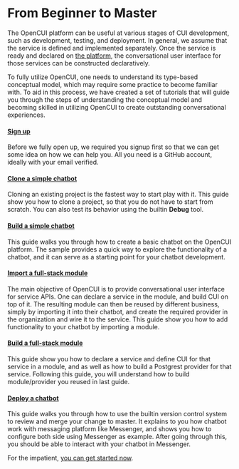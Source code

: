 # From Beginner to Master
The OpenCUI platform can be useful at various stages of CUI development, such as development, testing, and deployment. In general, we assume that the service is defined and implemented separately. Once the service is ready and declared on [the platform](https://build.opencui.io), the conversational user interface for those services can be constructed declaratively.

To fully utilize OpenCUI, one needs to understand its type-based conceptual model, which may require some practice to become familiar with. To aid in this process, we have created a set of tutorials that will guide you through the steps of understanding the conceptual model and becoming skilled in utilizing OpenCUI to create outstanding conversational experiences.

#### [Sign up](signingup.md)
Before we fully open up, we required you signup first so that we can get some idea on how we can help you. All you need is a GitHub account, ideally with your email verified. 

#### [Clone a simple chatbot](start-with-clone.md)
Cloning an existing project is the fastest way to start play with it. This guide show you how to clone a project, so that you do not have to start from scratch.
You can also test its behavior using the builtin **Debug** tool.

#### [Build a simple chatbot](pingpong.md)
This guide walks you through how to create a basic chatbot on the OpenCUI platform. The sample provides a quick way to explore the functionality of a chatbot, and it can serve as a starting point for your chatbot development. 

#### [Import a full-stack module](use-hours.md)
The main objective of OpenCUI is to provide conversational user interface for service APIs. One can declare a service in the module, and build CUI on top of it. The resulting module can then be reused by different business, simply by importing it into their chatbot, and create the required provider in the organization and wire it to the service. This guide show you how to add functionality to your chatbot by importing a module.

#### [Build a full-stack module](build-service.md)
This guide show you how to declare a service and define CUI for that service in a module, and as well as how to build a Postgrest provider for that service. Following this guide, you will understand how to build module/provider you reused in last guide.

#### [Deploy a chatbot](quickstart-channel.md)
This guide walks you through how to use the builtin version control system to review and merge your change to master. It explains to you how chatbot work with messaging platform like Messenger, and shows you how to configure both side using Messenger as example. After going through this, you should be able to interact with your chatbot in Messenger. 


For the impatient, [you can get started now](https://build.opencui.io).
